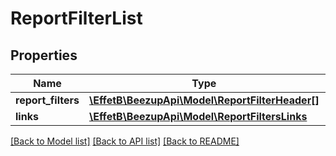 # ReportFilterList

## Properties
Name | Type | Description | Notes
------------ | ------------- | ------------- | -------------
**report_filters** | [**\EffetB\BeezupApi\Model\ReportFilterHeader[]**](ReportFilterHeader.md) |  | 
**links** | [**\EffetB\BeezupApi\Model\ReportFiltersLinks**](ReportFiltersLinks.md) |  | 

[[Back to Model list]](../README.md#documentation-for-models) [[Back to API list]](../README.md#documentation-for-api-endpoints) [[Back to README]](../README.md)


